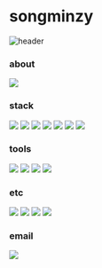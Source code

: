 # songminzy
![header](https://capsule-render.vercel.app/api?type=transparent&color=auto&height=220&section=header&text=songminzy's%20GitHub&fontSize=50&animation=scaleIn)


### about 
<a href="https://velog.io/@songminzy"><img src="https://img.shields.io/badge/velog-1DBF73?style=flat-square&logo=Vimeo&logoColor=white"/></a>
### stack
<img src="https://img.shields.io/badge/Javascript-F7DF1E?style=flat&logo=Javascript&logoColor=white"/></a>
<img src="https://img.shields.io/badge/jquery-0769AD?style=flat&logo=jquery&logoColor=white"/></a>
<img src="https://img.shields.io/badge/css3-1572B6?style=flat&logo=Css3&logoColor=white"/></a>
<img src="https://img.shields.io/badge/html5-E34F26?style=flat&logo=html5&logoColor=white"/></a> 
<img src="https://img.shields.io/badge/php-777BB4?style=flat&logo=php&logoColor=white"/></a>
<img src="https://img.shields.io/badge/mysql-4479A1?style=flat&logo=mysql&logoColor=white"/></a>
<img src="https://img.shields.io/badge/react-61DAFB?style=flat&logo=react&logoColor=white"/></a>

### tools
<img src="https://img.shields.io/badge/GitHub-181717?style=flat&logo=GitHub&logoColor=white"/></a>
<img src="https://img.shields.io/badge/Sourcetree-0052CC?style=flat&logo=Sourcetree&logoColor=white"/></a>
<img src="https://img.shields.io/badge/Visual Studio Code-007ACC?style=flat&logo=Visual Studio Code&logoColor=white"/></a>
<img src="https://img.shields.io/badge/Notion-000?style=flat&logo=Notion&logoColor=white"/></a>

### etc
<img src="https://img.shields.io/badge/Adobe XD-FF61F6?style=flat&logo=Adobe XD&logoColor=white"/></a>
<img src="https://img.shields.io/badge/FileZilla-BF0000?style=flat&logo=FileZilla&logoColor=white"/></a> 
<img src="https://img.shields.io/badge/Adobe Illustrator-FF9A00?style=flat&logo=Adobe Illustrator&logoColor=white"/></a>
<img src="https://img.shields.io/badge/Adobe Photoshop-31A8FF?style=flat&logo=Adobe Photoshop&logoColor=white"/></a>

### email
<img src="https://img.shields.io/badge/My email-EA4335?style=flat&logo=My email&logoColor=white"/></a>
